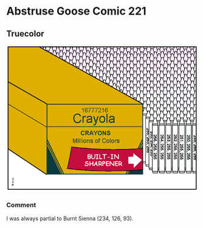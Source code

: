 # Abstruse Goose Comic 221
## Truecolor

![image](comics/truecolor.png)
### Comment
I was always partial to Burnt Sienna (234, 126, 93).
